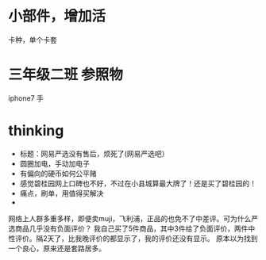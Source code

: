 # 小部件，增加活
卡种，单个卡套
# 三年级二班 参照物
iphone7 手



# thinking
* 标题：网易严选没有售后，烦死了(网易严选吧）
* 圆圈加电，手动加电子
* 有偏向的硬币如何公平赌
* 感觉碧桂园网上口碑也不好，不过在小县城算最大牌了！还是买了碧桂园的！
* 痛点，刷单，用值得买解决
* 




网络上人群多重多样，即便卖muji，飞利浦，正品的也免不了中差评。可为什么严选商品几乎没有负面评价？
我自己买了5件商品，其中3件给了负面评价，两件中性评价。隔2天了，比我晚评价的都显示了，我的评价还没有显示。
原本以为找到一个良心，原来还是套路居多。
